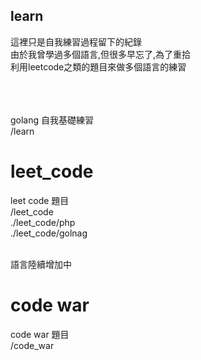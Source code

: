 <h2>learn</h2>
這裡只是自我練習過程留下的紀錄<br>
由於我曾學過多個語言,但很多早忘了,為了重拾<br>
利用leetcode之類的題目來做多個語言的練習<br>
<br>
<br>
<br>




golang 自我基礎練習
<br>
/learn

# leet_code
leet code 題目
<br>
/leet_code
<br>
./leet_code/php
<br>
./leet_code/golnag
<br>
<br>

語言陸續增加中
<br>


# code war
code war 題目
<br>
/code_war
